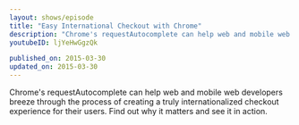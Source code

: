```yaml
---
layout: shows/episode
title: "Easy International Checkout with Chrome"
description: "Chrome's requestAutocomplete can help web and mobile web developers breeze through the process of creating a truly internationalized checkout experience for their users. Find out why it matters and see it in action."
youtubeID: ljYeHwGgzQk

published_on: 2015-03-30
updated_on: 2015-03-30
---
```


Chrome's requestAutocomplete can help web and mobile web developers breeze through the process of creating a truly internationalized checkout experience for their users. Find out why it matters and see it in action.
